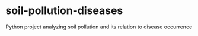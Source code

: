 # soil-pollution-diseases
Python project analyzing soil pollution and its relation to disease occurrence

